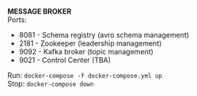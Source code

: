 **MESSAGE BROKER**  
Ports:
- 8081 - Schema registry (avro schema management)
- 2181 - Zookeeper (leadership management)
- 9092 - Kafka broker (topic management)
- 9021 - Control Center (TBA)

Run: `docker-compose -f docker-compose.yml up`  
Stop: `docker-compose down`